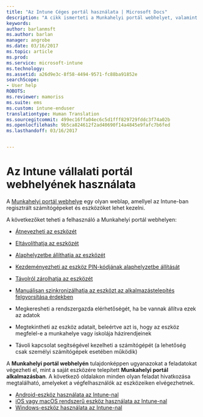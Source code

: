 ```yaml
---
title: "Az Intune Céges portál használata | Microsoft Docs"
description: "A cikk ismerteti a Munkahelyi portál webhelyet, valamint hivatkozásokat biztosít a webhelyen keresztül elvégezhető feladatok lépéseivel kapcsolatban"
keywords: 
author: barlanmsft
ms.author: barlan
manager: angrobe
ms.date: 03/16/2017
ms.topic: article
ms.prod: 
ms.service: microsoft-intune
ms.technology: 
ms.assetid: a26d9e3c-8f58-4494-9571-fc88ba91852e
searchScope:
- User help
ROBOTS: 
ms.reviewer: mamoriss
ms.suite: ems
ms.custom: intune-enduser
translationtype: Human Translation
ms.sourcegitcommit: 499ec16ffa04ec6c5d1fff829729fddc3f74a02b
ms.openlocfilehash: 9b5ca824612f2ad40690f14a4845e9fafc7b6fed
ms.lasthandoff: 03/16/2017


---
```


# <a name="using-the-intune-company-portal-website"></a>Az Intune vállalati portál webhelyének használata
A [Munkahelyi portál webhelye](http://portal.manage.microsoft.com) egy olyan weblap, amellyel az Intune-ban regisztrált számítógépeket és eszközöket lehet kezelni.

A következőket teheti a felhasználó a Munkahelyi portál webhelyen:

-   [Átnevezheti az eszközét](rename-your-device-cpwebsite.md)

-   [Eltávolíthatja az eszközét](remove-your-device-cpwebsite.md)

-   [Alaphelyzetbe állíthatja az eszközét](reset-your-device-cpwebsite.md)

-   [Kezdeményezheti az eszköz PIN-kódjának alaphelyzetbe állítását](reset-your-passcode-cpwebsite.md)

-   [Távolról zárolhatja az eszközét](remote-lock-your-device-cpwebsite.md)

-    [Manuálisan szinkronizálhatja az eszközt az alkalmazástelepítés felgyorsítása érdekben](sync-your-device-manually-cpwebsite.md)

-   Megkeresheti a rendszergazda elérhetőségét, ha be vannak állítva ezek az adatok

-   Megtekintheti az eszköz adatait, beleértve azt is, hogy az eszköz megfelel-e a munkahelye vagy iskolája házirendjeinek

-   Távoli kapcsolat segítségével kezelheti a számítógépét (a lehetőség csak személyi számítógépek esetében működik)

A **Munkahelyi portál webhelyén** tulajdonképpen ugyanazokat a feladatokat végezheti el, mint a saját eszközére telepített **Munkahelyi portál alkalmazásban**. A következő oldalakon minden olyan feladat hivatkozása megtalálható, amelyeket a végfelhasználók az eszközeiken elvégezhetnek.

- [Android-eszköz használata az Intune-nal](using-your-android-device-with-intune.md)
- [iOS vagy macOS rendszerű eszköz használata az Intune-nal](using-your-ios-or-macOS-device-with-intune.md)
- [Windows-eszköz használata az Intune-nal](using-your-windows-device-with-intune.md)

